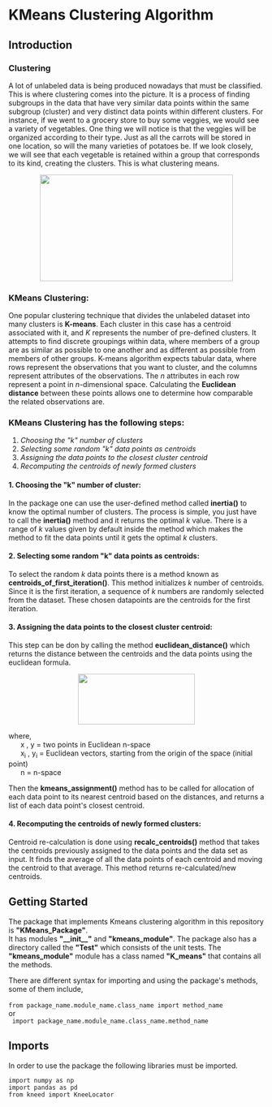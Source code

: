 # KMeans Clustering Algorithm 

## Introduction

### Clustering

A lot of unlabeled data is being produced nowadays that must be classified. This is where clustering comes into the picture. It is a process of finding subgroups in the data that have very similar data points within the same subgroup (cluster) and very distinct data points within different clusters. For instance, if we went to a grocery store to buy some veggies, we would see a variety of vegetables. One thing we will notice is that the veggies will be organized according to their type. Just as all the carrots will be stored in one location, so will the many varieties of potatoes be. If we look closely, we will see that each vegetable is retained within a group that corresponds to its kind, creating the clusters. This is what clustering means. 

<p align="center">
  <img width="380" height="210" src="https://559987-1802630-raikfcquaxqncofqfm.stackpathdns.com/assets/images/machine-learing/clustering/clustering01.png">
</p>

### KMeans Clustering: 
One popular clustering technique that divides the unlabeled dataset into many clusters is **K-means**. Each cluster in this case has a centroid associated with it, and *K* represents the number of pre-defined clusters. It attempts to find discrete groupings within data, where members of a group are as similar as possible to one another and as different as possible from members of other groups. K-means algorithm expects tabular data, where rows represent the observations that you want to cluster, and the columns represent attributes of the observations. The *n* attributes in each row represent a point in *n*-dimensional space. Calculating the **Euclidean distance** between these points allows one to determine how comparable the related observations are.

### KMeans Clustering has the following steps:
1. *Choosing the "k" number of clusters*
2. *Selecting some random "k" data points as centroids*
3. *Assigning the data points to the closest cluster centroid*
4. *Recomputing the centroids of newly formed clusters*

#### 1. Choosing the "k" number of cluster:
In the package one can use the user-defined method called **inertia()** to know the optimal number of clusters. The process is simple, you just have to call the **inertia()** method and it returns the optimal *k* value. There is a range of *k* values given by default inside the method which makes the method to fit the data points until it gets the optimal *k* clusters. 

#### 2. Selecting some random "k" data points as centroids:
To select the random *k* data points there is a method known as **centroids_of_first_iteration()**. This method initializes *k* number of centroids. Since it is the first iteration, a sequence of *k* numbers are randomly selected from the dataset. These chosen datapoints are the centroids for the first iteration.

#### 3. Assigning the data points to the closest cluster centroid:
This step can be don by calling the method **euclidean_distance()** which returns the distance between the centroids and the data points using the euclidean formula.
<p align="center">
  <img width="230" height="100" src="https://www.delftstack.com/img/Math/euclidean%20distance.png?ezimgfmt=rs:350x121/rscb5/ng:webp/ngcb5">

where,<br>
&nbsp;&nbsp;&nbsp;&nbsp;&nbsp; x , y	=	two points in Euclidean n-space <br>
&nbsp;&nbsp;&nbsp;&nbsp;&nbsp; x<sub>i</sub> , y<sub>i</sub>	=	Euclidean vectors, starting from the origin of the space (initial point)<br>
&nbsp;&nbsp;&nbsp;&nbsp;&nbsp; n	=	n-space 
</p>

Then the **kmeans_assignment()** method has to be called for allocation of each data point to its nearest centroid based on the distances, and returns a list of each data point's closest centroid.

#### 4. Recomputing the centroids of newly formed clusters:
Centroid re-calculation is done using **recalc_centroids()** method that takes the centroids previously assigned to the data points and the data set as input. It finds the average of all the data points of each centroid and moving the centroid to that average. This method returns re-calculated/new centroids. 


## Getting Started
The package that implements Kmeans clustering algorithm in this repository is **"KMeans_Package"**. <br>
It has modules **"\_\_init\_\_"** and **"kmeans_module"**. The package also has a directory called the **"Test"** which consists of the unit tests. The **"kmeans_module"** module has a class named **"K_means"** that contains all the methods. <br>

There are different syntax for importing and using the package's methods, some of them include,<br><br>
``` from package_name.module_name.class_name import method_name ``` <br>or<br> ``` import package_name.module_name.class_name.method_name```

## Imports
In order to use the package the following libraries must be imported. <br>
```
import numpy as np
import pandas as pd 
from kneed import KneeLocator
```










